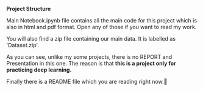 **Project Structure**

Main Notebook.ipynb file contains all the main code for this project which is also in html and pdf format. Open any of those if you want to read my work.

You will also find a zip file containing our main data. It is labelled as 'Dataset.zip'.

As you can see, unlike my some projects, there is no REPORT and Presentation in this one. The reason is that **this is a project only for practicing deep learning.**

Finally there is a README file which you are reading right now.📖
